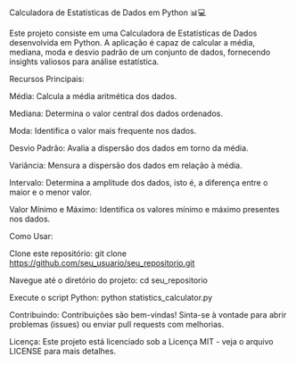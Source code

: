 Calculadora de Estatísticas de Dados em Python 📊💻

Este projeto consiste em uma Calculadora de Estatísticas de Dados desenvolvida em Python. A aplicação é capaz de calcular a média, mediana, moda e desvio padrão de um conjunto de dados, fornecendo insights valiosos para análise estatística.

Recursos Principais:

Média: Calcula a média aritmética dos dados.

Mediana: Determina o valor central dos dados ordenados.

Moda: Identifica o valor mais frequente nos dados.

Desvio Padrão: Avalia a dispersão dos dados em torno da média.

Variância: Mensura a dispersão dos dados em relação à média.

Intervalo: Determina a amplitude dos dados, isto é, a diferença entre o maior e o menor valor.

Valor Mínimo e Máximo: Identifica os valores mínimo e máximo presentes nos dados.

Como Usar:

Clone este repositório: git clone https://github.com/seu_usuario/seu_repositorio.git

Navegue até o diretório do projeto: cd seu_repositorio

Execute o script Python: python statistics_calculator.py

Contribuindo:
Contribuições são bem-vindas! Sinta-se à vontade para abrir problemas (issues) ou enviar pull requests com melhorias.

Licença:
Este projeto está licenciado sob a Licença MIT - veja o arquivo LICENSE para mais detalhes.
